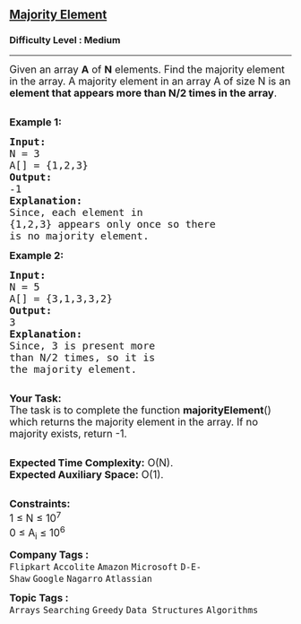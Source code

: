 <h2><a href="https://practice.geeksforgeeks.org/problems/majority-element-1587115620/1?page=1&status[]=unsolved&curated[]=2&sortBy=submissions">Majority Element</a></h2><h3>Difficulty Level : Medium</h3><hr><div class="problems_problem_content__Xm_eO"><p><span style="font-size:18px">Given an array <strong>A</strong> of <strong>N</strong> elements. Find the majority element in the array.&nbsp;A majority element in an array A of size N is an <strong>element that appears more than N/2 times in the array</strong>.</span><br>
&nbsp;</p>

<p><span style="font-size:18px"><strong>Example 1:</strong></span></p>

<pre><span style="font-size:18px"><strong>Input:
</strong>N = 3 
A[] = {1,2,3} 
<strong>Output:
</strong>-1<strong>
Explanation:
</strong>Since, each element in 
{1,2,3} appears only once so there 
is no majority element.</span>
</pre>

<p><span style="font-size:18px"><strong>Example 2:</strong></span></p>

<pre><span style="font-size:18px"><strong>Input:
</strong>N = 5 
A[] = {3,1,3,3,2} 
<strong>Output:
</strong>3<strong>
Explanation:
</strong>Since, 3 is present more
than N/2 times, so it is 
the majority element.</span>
</pre>

<p><br>
<span style="font-size:18px"><strong>Your Task:</strong><br>
The task is to complete the function <strong>majorityElement</strong>() which returns&nbsp;the majority element in the array. If no majority exists, return -1.</span><br>
&nbsp;</p>

<p><span style="font-size:18px"><strong>Expected Time Complexity:</strong>&nbsp;O(N).<br>
<strong>Expected Auxiliary Space:</strong>&nbsp;O(1).</span><br>
&nbsp;</p>

<p><span style="font-size:18px"><strong>Constraints:</strong><br>
1 ≤ N ≤ 10<sup>7</sup><br>
0 ≤ A<sub>i</sub> ≤ 10<sup>6</sup></span></p>
</div><p><span style=font-size:18px><strong>Company Tags : </strong><br><code>Flipkart</code>&nbsp;<code>Accolite</code>&nbsp;<code>Amazon</code>&nbsp;<code>Microsoft</code>&nbsp;<code>D-E-Shaw</code>&nbsp;<code>Google</code>&nbsp;<code>Nagarro</code>&nbsp;<code>Atlassian</code>&nbsp;<br><p><span style=font-size:18px><strong>Topic Tags : </strong><br><code>Arrays</code>&nbsp;<code>Searching</code>&nbsp;<code>Greedy</code>&nbsp;<code>Data Structures</code>&nbsp;<code>Algorithms</code>&nbsp;